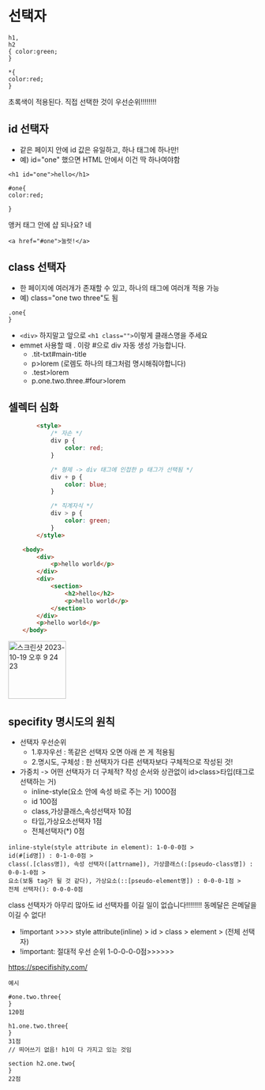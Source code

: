 # 선택자
```
h1,
h2
{ color:green;
}

*{
color:red;
}
```
초록색이 적용된다. 직접 선택한 것이 우선순위!!!!!!!!

## id 선택자
- 같은 페이지 안에 id 값은 유일하고, 하나 태그에 하나만! 
- 예) id="one" 했으면 HTML 안에서 이건 딱 하나여야함
```
<h1 id="one">hello</h1>

#one{
color:red;

}
```
앵커 태그 안에 샵 되나요? 네

`<a href="#one">눌럿!</a>`

## class 선택자
- 한 페이지에 여러개가 존재할 수 있고, 하나의 태그에 여러개 적용 가능
- 예) class="one two three"도 됨
```
.one{
}
```
* `<div>` 하지말고 앞으로 `<h1 class="">`이렇게 클래스명을 주세요
* emmet 사용할 때  . 이랑 #으로 div 자동 생성 가능합니다.
  * .tit-txt#main-title
  * p>lorem (로렘도 하나의 태그처럼 명시해줘야합니다)
  * .test>lorem
  * p.one.two.three.#four>lorem

## 셀렉터 심화 
```html
        <style>
            /* 자손 */
            div p {
                color: red;
            }

            /* 형제 -> div 태그에 인접한 p 태그가 선택됨 */
            div + p {
                color: blue;
            }

            /* 직계자식 */
            div > p {
                color: green;
            }
        </style>

    <body>
        <div>
            <p>hello world</p>
        </div>
        <div>
            <section>
                <h2>hello</h2>
                <p>hello world</p>
            </section>
        </div>
        <p>hello world</p>
    </body>
```
<img width="117" alt="스크린샷 2023-10-19 오후 9 24 23" src="https://github.com/konveloper/Frontend_TIL/assets/109451148/d26e0497-235a-4417-9894-7a3bbb854625">


## specifity 명시도의 원칙
* 선택자 우선순위
  * 1.후자우선 : 똑같은 선택자 오면 아래 쓴 게 적용됨
  * 2.명시도, 구체성 : 한 선택자가 다른 선택자보다 구체적으로 작성된 것!
* 가중치 -> 어떤 선택자가 더 구체적? 작성 순서와 상관없이 id>class>타입(태그로 선택하는 거)
  * inline-style(요소 안에 속성 바로 주는 거) 1000점
  * id 100점
  * class,가상클래스,속성선택자 10점
  * 타입,가상요소선택자 1점
  * 전체선택자(*) 0점
```
inline-style(style attribute in element): 1-0-0-0점 >
id(#[id명]) : 0-1-0-0점 >
class(.[class명]), 속성 선택자([attrname]), 가상클래스(:[pseudo-class명]) : 0-0-1-0점 >
요소(보통 tag가 될 것 같다), 가상요소(::[pseudo-element명]) : 0-0-0-1점 > 
전체 선택자(): 0-0-0-0점
```
class 선택자가 아무리 많아도 id 선택자를 이길 일이 없습니다!!!!!!!!  동메달은 은메달을 이길 수 없다!

* !important >>>> style attribute(inline) > id > class > element > (전체 선택자)
* !important: 절대적 우선 순위 1-0-0-0-0점>>>>>>

https://specifishity.com/


```
예시

#one.two.three{
}
120점

h1.one.two.three{
} 
31점
// 띄어쓰기 없음! h1이 다 가지고 있는 것임

section h2.one.two{
} 
22점
```
